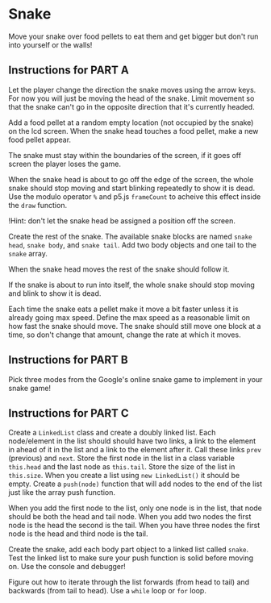 # Snake

Move your snake over food pellets to eat them and get bigger but don't run into yourself or the walls!

## Instructions for PART A

Let the player change the direction the snake moves using the arrow keys. For now you will just be moving the head of the snake. Limit movement so that the snake can't go in the opposite direction that it's currently headed.

Add a food pellet at a random empty location (not occupied by the snake) on the lcd screen. When the snake head touches a food pellet, make a new food pellet appear.

The snake must stay within the boundaries of the screen, if it goes off screen the player loses the game.

When the snake head is about to go off the edge of the screen, the whole snake should stop moving and start blinking repeatedly to show it is dead. Use the modulo operator `%` and p5.js `frameCount` to acheive this effect inside the `draw` function.

!Hint: don't let the snake head be assigned a position off the screen.

Create the rest of the snake. The available snake blocks are named `snake head`, `snake body`, and `snake tail`. Add two body objects and one tail to the `snake` array.

When the snake head moves the rest of the snake should follow it.

If the snake is about to run into itself, the whole snake should stop moving and blink to show it is dead.

Each time the snake eats a pellet make it move a bit faster unless it is already going max speed. Define the max speed as a reasonable limit on how fast the snake should move. The snake should still move one block at a time, so don't change that amount, change the rate at which it moves.

## Instructions for PART B

Pick three modes from the Google's online snake game to implement in your snake game!

## Instructions for PART C

Create a `LinkedList` class and create a doubly linked list. Each node/element in the list should should have two links, a link to the element in ahead of it in the list and a link to the element after it. Call these links `prev` (previous) and `next`. Store the first node in the list in a class variable `this.head` and the last node as `this.tail`. Store the size of the list in `this.size`. When you create a list using `new LinkedList()` it should be empty. Create a `push(node)` function that will add nodes to the end of the list just like the array push function.

When you add the first node to the list, only one node is in the list, that node should be both the head and tail node. When you add two nodes the first node is the head the second is the tail. When you have three nodes the first node is the head and third node is the tail.

Create the snake, add each body part object to a linked list called `snake`. Test the linked list to make sure your push function is solid before moving on. Use the console and debugger!

Figure out how to iterate through the list forwards (from head to tail) and backwards (from tail to head). Use a `while` loop or `for` loop.
